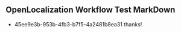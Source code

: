 ## OpenLocalization Workflow Test MarkDown
* 45ee9e3b-953b-4fb3-b7f5-4a2481b8ea31 
thanks!<!--HONumber=Mar16_HO2-->
